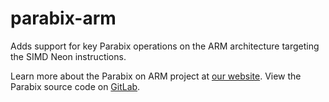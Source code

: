 # parabix-arm
Adds support for key Parabix operations on the ARM architecture targeting the SIMD Neon instructions.

Learn more about the Parabix on ARM project at [our website](https://abhatthal.github.io/parabix-arm/).
View the Parabix source code on [GitLab](https://cs-git-research.cs.surrey.sfu.ca/cameron/parabix-devel).
